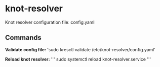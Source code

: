 # knot-resolver
Knot resolver configuration file: config.yaml

## Commands ##

**Validate config file:**
'sudo kresctl validate /etc/knot-resolver/config.yaml'

**Reload knot resolver:**
'''
sudo systemctl reload knot-resolver.service
'''
